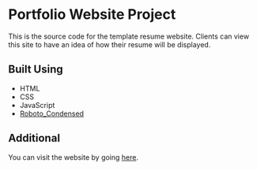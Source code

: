 # Portfolio Website Project

This is the source code for the template resume website. Clients can view this site to have an idea of how their resume will be displayed.

## Built Using

* HTML
* CSS
* JavaScript
* [Roboto_Condensed](https://fonts.google.com/specimen/Roboto+Condensed?query=roboto+con)

## Additional

You can visit the website by going [here](https://jreyes73.github.io/template-resume/).
